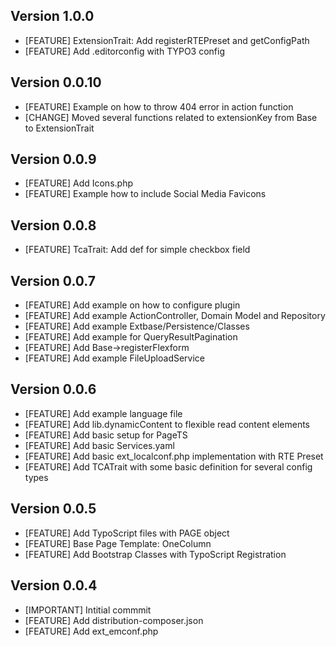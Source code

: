 ## Version 1.0.0
- [FEATURE] ExtensionTrait: Add registerRTEPreset and getConfigPath
- [FEATURE] Add .editorconfig with TYPO3 config

## Version 0.0.10
- [FEATURE] Example on how to throw 404 error in action function
- [CHANGE] Moved several functions related to extensionKey from Base to ExtensionTrait

## Version 0.0.9
- [FEATURE] Add Icons.php
- [FEATURE] Example how to include Social Media Favicons

## Version 0.0.8
- [FEATURE] TcaTrait: Add def for simple checkbox field

## Version 0.0.7
- [FEATURE] Add example on how to configure plugin
- [FEATURE] Add example ActionController, Domain Model and Repository
- [FEATURE] Add example Extbase/Persistence/Classes
- [FEATURE] Add example for QueryResultPagination
- [FEATURE] Add Base->registerFlexform
- [FEATURE] Add example FileUploadService

## Version 0.0.6
- [FEATURE] Add example language file
- [FEATURE] Add lib.dynamicContent to flexible read content elements
- [FEATURE] Add basic setup for PageTS
- [FEATURE] Add basic Services.yaml
- [FEATURE] Add basic ext_localconf.php implementation with RTE Preset
- [FEATURE] Add TCATrait with some basic definition for several config types

## Version 0.0.5
- [FEATURE] Add TypoScript files with PAGE object
- [FEATURE] Base Page Template: OneColumn
- [FEATURE] Add Bootstrap Classes with TypoScript Registration

## Version 0.0.4
- [IMPORTANT] Intitial commmit
- [FEATURE] Add distribution-composer.json
- [FEATURE] Add ext_emconf.php
